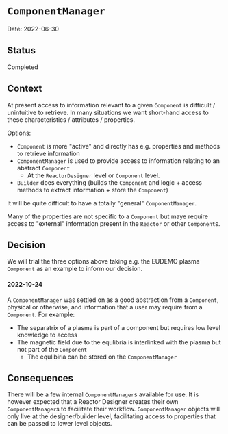 # `ComponentManager`

Date: 2022-06-30

## Status

Completed

## Context

At present access to information relevant to a given `Component` is difficult / unintuitive
to retrieve. In many situations we want short-hand access to these characteristics / attributes / properties.

Options:
* `Component` is more "active" and directly has e.g. properties and methods to retrieve information
* `ComponentManager` is used to provide access to information relating to an abstract `Component`
    * At the `ReactorDesigner` level or `Component` level.
* `Builder` does everything (builds the `Component` and logic + access methods to extract information + store the `Component`)

It will be quite difficult to have a totally "general" `ComponentManager`.

Many of the properties are not specific to a `Component` but maye require access to "external"
information present in the `Reactor` or other `Component`s.

## Decision

We will trial the three options above taking e.g. the EUDEMO plasma `Component` as an example
to inform our decision.

#### 2022-10-24

A `ComponentManager` was settled on as a good abstraction from a `Component`, physical or otherwise, and information that a user
may require from a `Component`. For example:

* The separatrix of a plasma is part of a component but requires low level knowledge to access
* The magnetic field due to the equlibria is interlinked with the plasma but not part of the `Component`
    * The equlibiria can be stored on the `ComponentManager`

## Consequences

There will be a few internal `ComponentManager`s available for use. It is however expected that a Reactor Designer creates
their own `ComponentManager`s to facilitate their workflow. `ComponentManager` objects will only live at the designer/builder level,
facilitating access to properties that can be passed to lower level objects.
